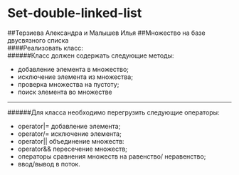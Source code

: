 # Set-double-linked-list
##Терзиева Александра и Малышев Илья
##Множество на базе двусвязного списка  
####Реализовать класс:  
######Класс должен содержать следующие методы:  
- добавление элемента в множество;  
- исключение элемента из множества;  
- проверка множества на пустоту;  
- поиск элемента во множестве  

---
######Для класса необходимо перегрузить следующие операторы:  
- operator|= добавление элемента;  
- operator/= исключение элемента;  
- operator|| объединение множеств:  
- operator&& пересечение множеств;  
- операторы сравнения множеств на равенство/ неравенство;  
- ввод/вывод в поток.
